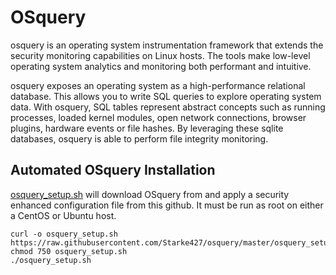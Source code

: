 # OSquery
osquery is an operating system instrumentation framework that extends the security monitoring capabilities on Linux hosts. The tools make low-level operating system analytics and monitoring both performant and intuitive.

osquery exposes an operating system as a high-performance relational database. This allows you to write SQL queries to explore operating system data. With osquery, SQL tables represent abstract concepts such as running processes, loaded kernel modules, open network connections, browser plugins, hardware events or file hashes. By leveraging these sqlite databases, osquery is able to perform file integrity monitoring.

## Automated OSquery Installation

[osquery_setup.sh](https://raw.githubusercontent.com/Starke427/osquery/master/osquery_setup.sh) will download OSquery from and apply a security enhanced configuration file from this github. It must be run as root on either a CentOS or Ubuntu host.

```
curl -o osquery_setup.sh https://raw.githubusercontent.com/Starke427/osquery/master/osquery_setup.sh
chmod 750 osquery_setup.sh
./osquery_setup.sh

```
